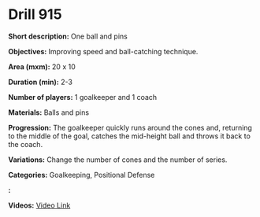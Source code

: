 # Drill 915

**Short description:**
One ball and pins

**Objectives:**
Improving speed and ball-catching technique.

**Area (mxm):**
20 x 10

**Duration (min):**
2-3

**Number of players:**
1 goalkeeper and 1 coach

**Materials:**
Balls and pins

**Progression:**
The goalkeeper quickly runs around the cones and, returning to the middle of the goal, catches the mid-height ball and throws it back to the coach.

**Variations:**
Change the number of cones and the number of series.

**Categories:**
Goalkeeping, Positional Defense

**:**


**Videos:**
[Video Link](https://www.youtube.com/embed/UOg7WGQ6X8Q)

